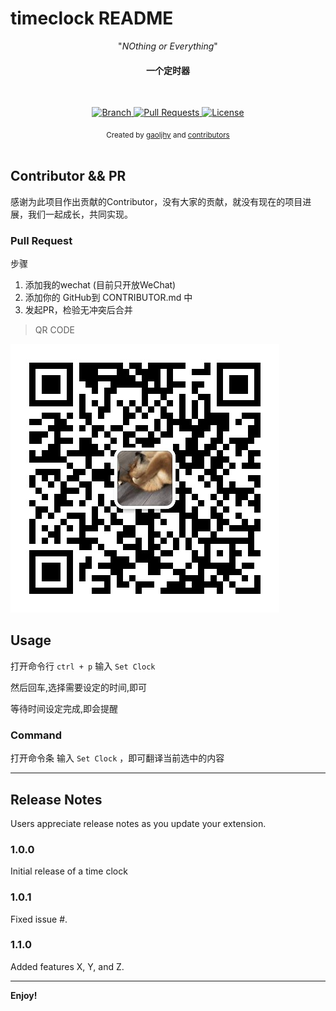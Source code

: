 # timeclock README

<p align="center">"<i>NOthing or Everything</i>"</p>

<h4 align="center">一个定时器</h4>

<br>

<p align="center">
  <a href="https://github.com/gaoljhy/gpack/tree/master">
    <img src="https://img.shields.io/badge/Branch-master-green.svg?longCache=true"
        alt="Branch">
  </a>
  <a href="https://github.com/gaoljhy/gpack/pulls">
    <img src="https://img.shields.io/badge/PRs-welcome-brightgreen.svg?longCache=true"
        alt="Pull Requests">
  </a>
  <a href="https://github.com/gaoljhy/gpack/blob/master/LICENSE">
    <img src="https://img.shields.io/badge/License-MIT-blue.svg?longCache=true"
        alt="License">
  </a>
</p>

<div align="center">
  <sub>Created by
  <a href="http://grj321.com">gaoljhy</a> and
  <a href="https://github.com/gaoljhy/gpack/contributors">
    contributors
  </a>
</div>

<br>

## Contributor && PR

感谢为此项目作出贡献的Contributor，没有大家的贡献，就没有现在的项目进展，我们一起成长，共同实现。


### Pull Request

步骤

1. 添加我的wechat (目前只开放WeChat)
2. 添加你的 GitHub到 CONTRIBUTOR.md 中
3. 发起PR，检验无冲突后合并

> QR CODE

![wechat](https://github.com/gaoljhy/gpack/blob/master/WechatIMG.jpeg?raw=true)


## Usage

打开命令行  `ctrl + p`
输入 `Set Clock` 

然后回车,选择需要设定的时间,即可

等待时间设定完成,即会提醒

### Command

打开命令条 输入 `Set Clock` ，即可翻译当前选中的内容

-----------------------------

## Release Notes

Users appreciate release notes as you update your extension.

### 1.0.0

Initial release of a time clock

### 1.0.1

Fixed issue #.

### 1.1.0

Added features X, Y, and Z.

-----------------------------------------------------------------------------------------------------------


**Enjoy!**
